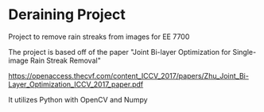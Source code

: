 # Deraining Project
Project to remove rain streaks from images for EE 7700

The project is based off of the paper "Joint Bi-layer Optimization for Single-image Rain Streak Removal"

https://openaccess.thecvf.com/content_ICCV_2017/papers/Zhu_Joint_Bi-Layer_Optimization_ICCV_2017_paper.pdf

It utilizes Python with OpenCV and Numpy
